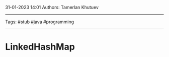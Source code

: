 31-01-2023
14:01
Authors: Tamerlan Khutuev
***
Tags: #stub #java #programming 
***
# LinkedHashMap


